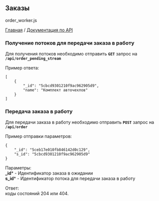 ## Заказы
order_worker.js

[Главная](README.md)  /  [Документация по API](api.md)

### Получение потоков для передачи заказа в работу

Для получения потоков необходимо отправить **`GET`** запрос на **`/api/order_pending_stream`**<br>

Пример ответа:<br>
```
[
    {
        "_id": "5cbcd9301210f9ac962905d9",
        "name": "Комплект авточехлов"
    }
]
```

### Передача заказа в работу

Для передачи заказа в работу необходимо отправить **`POST`** запрос на **`/api/order`**<br>

Пример отправки параметров:<br>
```
{
    "_id": "5ceb17e010fb846142d0c129",
    "s_id": "5cbcd9301210f9ac962905d9"
}
```

Параметры:<br>
**_id*** - Идентификатор заказа в ожидании<br>
**s_id*** - Идентификатор потока для передачи заказа в работу<br>

Ответ:<br> коды состояний 204 или 404.

